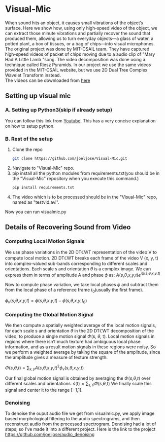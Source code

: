 # Visual-Mic

When sound hits an object, it causes small vibrations of the object’s surface. Here we show how, using only high-speed video of the object, we can extract those minute vibrations and partially recover the sound that produced them, allowing us to turn everyday objects—a glass of water, a potted plant, a box of tissues, or a bag of chips—into visual microphones. </br>
The original project was done by MIT-CSAIL team. They have captured high-speed videos of packet of chips moving due to a audio clip of "Mary Had A Little Lamb "song. The video decomposition was done using a technique called Riesz Pyramids. In our project we use the same videos provided in the MIT-CSAIL website, but we use 2D Dual Tree Complex Wavelet Transform instead.</br>
The videos can be downloaded from [here](http://data.csail.mit.edu/vidmag/VisualMic/)


## Setting up visual mic

###  A. Setting up Python3(skip if already setup)

You can follow this link from [Youtube](https://www.youtube.com/watch?v=YYXdXT2l-Gg). This has a very concise explanation on how to setup python.

###  B. Rest of the setup

1. Clone the repo
   ```sh
   git clone https://github.com/joeljose/Visual-Mic.git
   ```
2. Navigate to "Visual-Mic" repo.
3. pip install all the python modules from requirements.txt(you should be in the "Visual-Mic" repository when you execute this command.)
   ```sh
   pip install requirements.txt
   ```
4. The video which is to be processed should be in the "Visual-Mic" repo, named as "testvid.avi". 

Now you can run visualmic.py 


## Details of Recovering Sound from Video

### Computing Local Motion Signals

We use phase variations in the 2D DTℂWT representation of the video V to
compute local motion. 2D DTℂWT breaks each frame of the video V (x, y,
t) into complex-valued sub-bands corresponding to different scales and
orientations. Each scale s and orientation *θ* is a complex image. We
can express them in terms of amplitude A and phase *ϕ* as:
*A*(*s*,*θ*,*x*,*y*,*t*)*e*<sup>*i*ϕ(*s*,*θ*,*x*,*y*,*t*)</sup>

Now to compute phase variation, we take local phases *ϕ* and subtract
them from the local phase of a reference frame *t*<sub>0</sub>(usually
the first frame).

*ϕ*<sub>*v*</sub>(*s*,*θ*,*x*,*y*,*t*) = *ϕ*(*s*,*θ*,*x*,*y*,*t*) − *ϕ*(*s*,*θ*,*x*,*y*,*t*<sub>0</sub>)

### Computing the Global Motion Signal

We then compute a spatially weighted average of the local motion
signals, for each scale s and orientation *θ* in the 2D DTℂWT
decomposition of the video, to produce a single motion signal *Φ*(s,
*θ*, t). Local motion signals in regions where there isn’t much texture
had ambiguous local phase information, and as a result motion signals in
these regions were noisy. So we perform a weighted average by taking the
square of the amplitude, since the amplitude gives a measure of texture
strength.

*Φ*(*s*,*θ*,*t*) = ∑<sub>*x*, *y*</sub>*A*(*s*,*θ*,*x*,*y*,*t*)<sup>2</sup>*ϕ*<sub>*v*</sub>(*s*,*θ*,*x*,*y*,*t*)

Our final global motion signal is obtained by averaging the
*Φ*(*s*,*θ*,*t*) over different scales and orientations.
*ŝ*(*t*) = ∑<sub>*s*, *θ*</sub>*Φ*(*s*,*θ*,*t*)
We finally scale this signal and center it to the range
\[−<!-- -->1,1\].

### Denoising
To denoise the ouput audio file we get from visualmic.py, we apply image based morphological filtering to the audio spectrograms, and then reconstruct audio from the processed spectrogram. Denoising had a lot of steps, so I've made it into a different project. Here is the link to the project https://github.com/joeljose/audio_denoising




